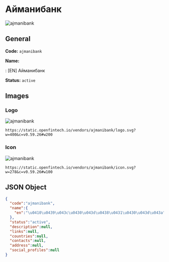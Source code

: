 
# Айманибанк 
![ajmanibank](https://static.openfintech.io/vendors/ajmanibank/logo.svg?w=400&c=v0.59.26#w200)  

## General 
 
**Code:** `ajmanibank` 
 
**Name:** 
 
:	[EN] Айманибанк 
 
**Status:** `active` 
 

## Images 

### Logo 
 
![ajmanibank](https://static.openfintech.io/vendors/ajmanibank/logo.svg?w=400&c=v0.59.26#w200)  

```
https://static.openfintech.io/vendors/ajmanibank/logo.svg?w=400&c=v0.59.26#w200
```  

### Icon 
 
![ajmanibank](https://static.openfintech.io/vendors/ajmanibank/icon.svg?w=278&c=v0.59.26#w100)  

```
https://static.openfintech.io/vendors/ajmanibank/icon.svg?w=278&c=v0.59.26#w100
```  

## JSON Object 

```json
{
  "code":"ajmanibank",
  "name":{
    "en":"\u0410\u0439\u043c\u0430\u043d\u0438\u0431\u0430\u043d\u043a"
  },
  "status":"active",
  "description":null,
  "links":null,
  "countries":null,
  "contacts":null,
  "address":null,
  "social_profiles":null
}
```  

